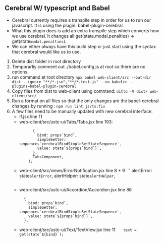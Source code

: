 ## Cerebral W/ typescript and Babel
- Cerebral currently requires a transpile step in order for us to run our javascript. It is using the plugin: babel-plugin-cerebral
- What this plugin does is add an extra transpile step which converts how we use cerebral. It changes all get(state.modal.penalties) => get(state`modal.penalties`). 
- We can either always have this build step or just start using the syntax that cerebral would like us to use.

1. Delete dist folder in root directory
1. Temporarliy comment out ./babel.config.js at root so there are no options.
1. run command at root directory ```npx babel web-client/src --out-dir dist --ignore "**/*.jsx","**/*.test.js" --no-babelrc --plugins=babel-plugin-cerebral```
1. Copy files from dist to web-client using command: ```ditto -V dist/ web-client/src/```
1. Run a format on all files so that the only changes are the babel-cerebral changes by running : ```npm run lint:js/ts:fix```
1. A few files need to be manually updated with new cerebral interface: 
    - If.jsx line 11
    - web-client/src/ustc-ui/Tabs/Tabs.jsx line 193: 
      ``` export const Tabs = connect(
            {
              bind: props`bind`,
              simpleSetter: sequences`cerebralBindSimpleSetStateSequence`,
              value: state`${props`bind`}`,
            },
            TabsComponent,
          );
      ```
    - web-client/src/views/ErrorNotification.jsx line 8 + 9
      ```    alertError: state`alertError`,
              alertHelper: state`alertHelper`,
      ```
    - web-client/src/ustc-ui/Accordion/Accordion.jsx line 86
        ```export const Accordion = connect(
          {
            bind: props`bind`,
            simpleSetter: sequences`cerebralBindSimpleSetStateSequence`,
            value: state`${props`bind`}`,
          },
      ```
    - web-client/src/ustc-ui/Text/TextView.jsx line 11
      ```    text = get(state`${bind}`); ```
